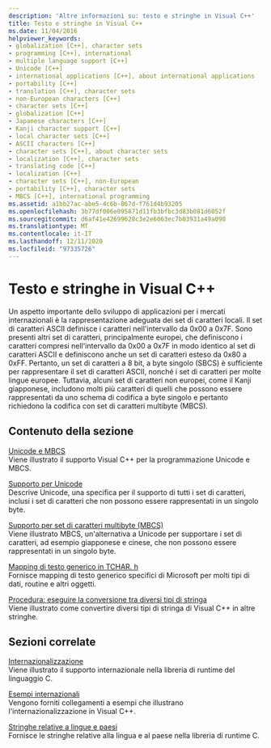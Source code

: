 ```yaml
---
description: 'Altre informazioni su: testo e stringhe in Visual C++'
title: Testo e stringhe in Visual C++
ms.date: 11/04/2016
helpviewer_keywords:
- globalization [C++], character sets
- programming [C++], international
- multiple language support [C++]
- Unicode [C++]
- international applications [C++], about international applications
- portability [C++]
- translation [C++], character sets
- non-European characters [C++]
- character sets [C++]
- globalization [C++]
- Japanese characters [C++]
- Kanji character support [C++]
- local character sets [C++]
- ASCII characters [C++]
- character sets [C++], about character sets
- localization [C++], character sets
- translating code [C++]
- localization [C++]
- character sets [C++], non-European
- portability [C++], character sets
- MBCS [C++], international programming
ms.assetid: a1bb27ac-abe5-4c6b-867d-f761d4b93205
ms.openlocfilehash: 3b77df006e095871d11fb3bfbc3d83b081d6052f
ms.sourcegitcommit: d6af41e42699628c3e2e6063ec7b03931a49a098
ms.translationtype: MT
ms.contentlocale: it-IT
ms.lasthandoff: 12/11/2020
ms.locfileid: "97335726"
---
```

# <a name="text-and-strings-in-visual-c"></a>Testo e stringhe in Visual C++

Un aspetto importante dello sviluppo di applicazioni per i mercati internazionali è la rappresentazione adeguata dei set di caratteri locali. Il set di caratteri ASCII definisce i caratteri nell'intervallo da 0x00 a 0x7F. Sono presenti altri set di caratteri, principalmente europei, che definiscono i caratteri compresi nell'intervallo da 0x00 a 0x7F in modo identico al set di caratteri ASCII e definiscono anche un set di caratteri esteso da 0x80 a 0xFF. Pertanto, un set di caratteri a 8 bit, a byte singolo (SBCS) è sufficiente per rappresentare il set di caratteri ASCII, nonché i set di caratteri per molte lingue europee. Tuttavia, alcuni set di caratteri non europei, come il Kanji giapponese, includono molti più caratteri di quelli che possono essere rappresentati da uno schema di codifica a byte singolo e pertanto richiedono la codifica con set di caratteri multibyte (MBCS).

## <a name="in-this-section"></a>Contenuto della sezione

[Unicode e MBCS](../text/unicode-and-mbcs.md)<br/>
Viene illustrato il supporto Visual C++ per la programmazione Unicode e MBCS.

[Supporto per Unicode](../text/support-for-unicode.md)<br/>
Descrive Unicode, una specifica per il supporto di tutti i set di caratteri, inclusi i set di caratteri che non possono essere rappresentati in un singolo byte.

[Supporto per set di caratteri multibyte (MBCS)](../text/support-for-multibyte-character-sets-mbcss.md)<br/>
Viene illustrato MBCS, un'alternativa a Unicode per supportare i set di caratteri, ad esempio giapponese e cinese, che non possono essere rappresentati in un singolo byte.

[Mapping di testo generico in TCHAR. h](../text/generic-text-mappings-in-tchar-h.md)<br/>
Fornisce mapping di testo generico specifici di Microsoft per molti tipi di dati, routine e altri oggetti.

[Procedura: eseguire la conversione tra diversi tipi di stringa](../text/how-to-convert-between-various-string-types.md)<br/>
Viene illustrato come convertire diversi tipi di stringa di Visual C++ in altre stringhe.

## <a name="related-sections"></a>Sezioni correlate

[Internazionalizzazione](../c-runtime-library/internationalization.md)<br/>
Viene illustrato il supporto internazionale nella libreria di runtime del linguaggio C.

[Esempi internazionali](https://github.com/Microsoft/VCSamples/tree/master/VC2010Samples/International)<br/>
Vengono forniti collegamenti a esempi che illustrano l'internazionalizzazione in Visual C++.

[Stringhe relative a lingue e paesi](../c-runtime-library/locale-names-languages-and-country-region-strings.md)<br/>
Fornisce le stringhe relative alla lingua e al paese nella libreria di runtime C.
